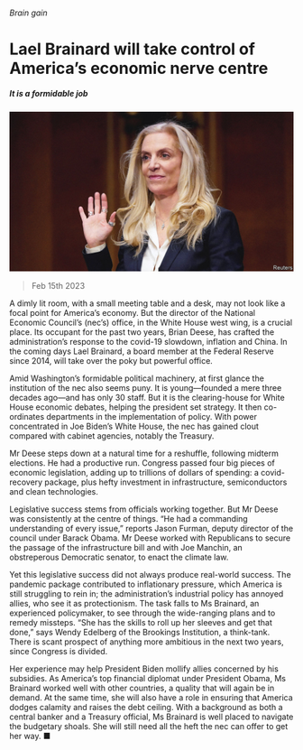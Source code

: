 ###### Brain gain

# Lael Brainard will take control of America’s economic nerve centre 

##### It is a formidable job 

![image](images/20230218_FNP002.jpg) 

> Feb 15th 2023 

A dimly lit room, with a small meeting table and a desk, may not look like a focal point for America’s economy. But the director of the National Economic Council’s (nec’s) office, in the White House west wing, is a crucial place. Its occupant for the past two years, Brian Deese, has crafted the administration’s response to the covid-19 slowdown, inflation and China. In the coming days Lael Brainard, a board member at the Federal Reserve since 2014, will take over the poky but powerful office.

Amid Washington’s formidable political machinery, at first glance the institution of the nec also seems puny. It is young—founded a mere three decades ago—and has only 30 staff. But it is the clearing-house for White House economic debates, helping the president set strategy. It then co-ordinates departments in the implementation of policy. With power concentrated in Joe Biden’s White House, the nec has gained clout compared with cabinet agencies, notably the Treasury.

Mr Deese steps down at a natural time for a reshuffle, following midterm elections. He had a productive run. Congress passed four big pieces of economic legislation, adding up to trillions of dollars of spending: a covid-recovery package, plus hefty investment in infrastructure, semiconductors and clean technologies.

Legislative success stems from officials working together. But Mr Deese was consistently at the centre of things. “He had a commanding understanding of every issue,” reports Jason Furman, deputy director of the council under Barack Obama. Mr Deese worked with Republicans to secure the passage of the infrastructure bill and with Joe Manchin, an obstreperous Democratic senator, to enact the climate law. 

Yet this legislative success did not always produce real-world success. The pandemic package contributed to inflationary pressure, which America is still struggling to rein in; the administration’s industrial policy has annoyed allies, who see it as protectionism. The task falls to Ms Brainard, an experienced policymaker, to see through the wide-ranging plans and to remedy missteps. “She has the skills to roll up her sleeves and get that done,” says Wendy Edelberg of the Brookings Institution, a think-tank. There is scant prospect of anything more ambitious in the next two years, since Congress is divided. 

Her experience may help President Biden mollify allies concerned by his subsidies. As America’s top financial diplomat under President Obama, Ms Brainard worked well with other countries, a quality that will again be in demand. At the same time, she will also have a role in ensuring that America dodges calamity and raises the debt ceiling. With a background as both a central banker and a Treasury official, Ms Brainard is well placed to navigate the budgetary shoals. She will still need all the heft the nec can offer to get her way. ■



